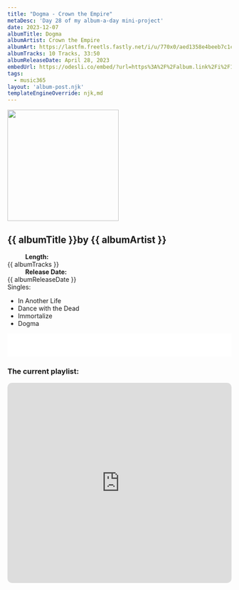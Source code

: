 ```yaml
---
title: "Dogma - Crown the Empire"
metaDesc: 'Day 28 of my album-a-day mini-project'
date: 2023-12-07
albumTitle: Dogma
albumArtist: Crown the Empire
albumArt: https://lastfm.freetls.fastly.net/i/u/770x0/aed1358e4beeb7c1c4799d7b17b96451.jpg#aed1358e4beeb7c1c4799d7b17b96451
albumTracks: 10 Tracks, 33:50
albumReleaseDate: April 28, 2023
embedUrl: https://odesli.co/embed/?url=https%3A%2F%2Falbum.link%2Fi%2F1667041358&theme=light
tags:
  - music365
layout: 'album-post.njk'
templateEngineOverride: njk,md
---
```

<aside class="album-profile">
  <div class="album-profile__image">
    <img class="album-image" width="250" height="250" crossorigin="anonymous" src="{{ albumArt }}"/>
  </div>
  <div class="aside__content">
    <h1><strong>{{ albumTitle }}</strong>by {{ albumArtist }}</h1>
    <dl>
      <div>
        <dd><strong>Length:</strong></dd>
        <dt>{{ albumTracks }}</dt>
      </div>
      <div>
        <dd><strong>Release Date:</strong></dd>
        <dt>{{ albumReleaseDate }}</dt>
      </div>
      <div class="singles">
        <span>Singles:</span>
        <ul>
          <li>In Another Life</li>
          <li>Dance with the Dead</li>
          <li>Immortalize</li>
          <li>Dogma</li>
        </ul>
      </div>
    </dl>
    <div class="color-grid">
      <div class="color-grid__container">
					<span class="color color--1"></span>
					<span class="color color--2"></span>
					<span class="color color--3"></span>
      </div>
    </div>
  </div>
</aside>

<iframe width="100%" height="52" src={{ embedUrl }} frameborder="0" allowfullscreen sandbox="allow-same-origin allow-scripts allow-presentation allow-popups allow-popups-to-escape-sandbox" allow="clipboard-read; clipboard-write"></iframe>

### The current playlist:

<iframe allow="autoplay *; encrypted-media *; fullscreen *; clipboard-write" frameborder="0" height="450" style="width:100%;max-width:660px;overflow:hidden;border-radius:10px;" sandbox="allow-forms allow-popups allow-same-origin allow-scripts allow-storage-access-by-user-activation allow-top-navigation-by-user-activation" src="https://embed.music.apple.com/gb/playlist/music365/pl.u-AkAmEd9ix4MAZYJ"></iframe>
